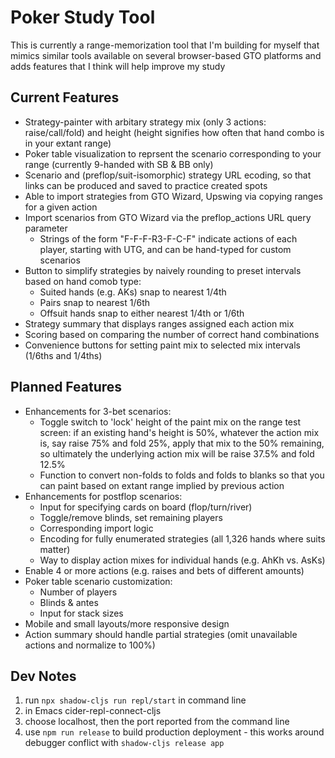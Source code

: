 # Poker Study Tool
This is currently a range-memorization tool that I'm building for myself that mimics similar tools available on several browser-based GTO platforms and adds features that I think will help improve my study

## Current Features
* Strategy-painter with arbitary strategy mix (only 3 actions: raise/call/fold) and height (height signifies how often that hand combo is in your extant range)
* Poker table visualization to reprsent the scenario corresponding to your range (currently 9-handed with SB & BB only)
* Scenario and (preflop/suit-isomorphic) strategy URL ecoding, so that links can be produced and saved to practice created spots
* Able to import strategies from GTO Wizard, Upswing via copying ranges for a given action
* Import scenarios from GTO Wizard via the preflop_actions URL query parameter
  - Strings of the form "F-F-F-R3-F-C-F" indicate actions of each player, starting with UTG, and can be hand-typed for custom scenarios
* Button to simplify strategies by naively rounding to preset intervals based on hand comob type:
  - Suited hands (e.g. AKs) snap to nearest 1/4th
  - Pairs snap to nearest 1/6th
  - Offsuit hands snap to either nearest 1/4th or 1/6th
* Strategy summary that displays ranges assigned each action mix
* Scoring based on comparing the number of correct hand combinations
* Convenience buttons for setting paint mix to selected mix intervals (1/6ths and 1/4ths)

## Planned Features
* Enhancements for 3-bet scenarios:
  - Toggle switch to 'lock' height of the paint mix on the range test screen: if an existing hand's height is 50%, whatever the action mix is, say raise 75% and fold 25%, apply that mix to the 50% remaining, so ultimately the underlying action mix will be raise 37.5% and fold 12.5%
  - Function to convert non-folds to folds and folds to blanks so that you can paint based on extant range implied by previous action
* Enhancements for postflop scenarios:
  - Input for specifying cards on board (flop/turn/river)
  - Toggle/remove blinds, set remaining players
  - Corresponding import logic
  - Encoding for fully enumerated strategies (all 1,326 hands where suits matter)
  - Way to display action mixes for individual hands (e.g. AhKh vs. AsKs)
* Enable 4 or more actions (e.g. raises and bets of different amounts)
* Poker table scenario customization:
  - Number of players
  - Blinds & antes
  - Input for stack sizes
* Mobile and small layouts/more responsive design
* Action summary should handle partial strategies (omit unavailable actions and normalize to 100%)

## Dev Notes
1. run `npx shadow-cljs run repl/start` in command line
2. in Emacs cider-repl-connect-cljs
3. choose localhost, then the port reported from the command line
4. use `npm run release` to build production deployment - this works around debugger conflict with `shadow-cljs release app`
